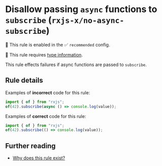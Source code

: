 # Disallow passing `async` functions to `subscribe` (`rxjs-x/no-async-subscribe`)

💼 This rule is enabled in the ✅ `recommended` config.

💭 This rule requires [type information](https://typescript-eslint.io/linting/typed-linting).

<!-- end auto-generated rule header -->

This rule effects failures if async functions are passed to `subscribe`.

## Rule details

Examples of **incorrect** code for this rule:

```ts
import { of } from "rxjs";
of(42).subscribe(async () => console.log(value));
```

Examples of **correct** code for this rule:

```ts
import { of } from "rxjs";
of(42).subscribe(() => console.log(value));
```

## Further reading

- [Why does this rule exist?](https://stackoverflow.com/q/71559135)
